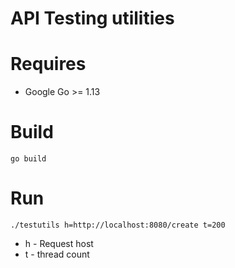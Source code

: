 # API Testing utilities

# Requires
* Google Go >= 1.13

# Build
```go build```

# Run
```./testutils h=http://localhost:8080/create t=200```
* h - Request host
* t - thread count
